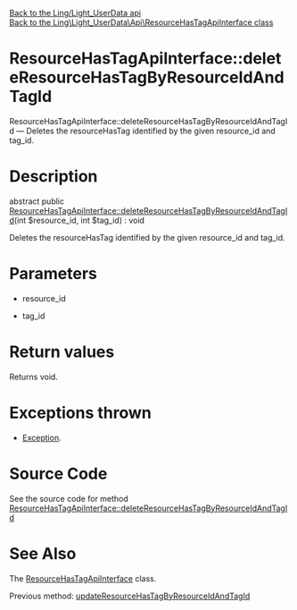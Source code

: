 [Back to the Ling/Light_UserData api](https://github.com/lingtalfi/Light_UserData/blob/master/doc/api/Ling/Light_UserData.md)<br>
[Back to the Ling\Light_UserData\Api\ResourceHasTagApiInterface class](https://github.com/lingtalfi/Light_UserData/blob/master/doc/api/Ling/Light_UserData/Api/ResourceHasTagApiInterface.md)


ResourceHasTagApiInterface::deleteResourceHasTagByResourceIdAndTagId
================



ResourceHasTagApiInterface::deleteResourceHasTagByResourceIdAndTagId — Deletes the resourceHasTag identified by the given resource_id and tag_id.




Description
================


abstract public [ResourceHasTagApiInterface::deleteResourceHasTagByResourceIdAndTagId](https://github.com/lingtalfi/Light_UserData/blob/master/doc/api/Ling/Light_UserData/Api/ResourceHasTagApiInterface/deleteResourceHasTagByResourceIdAndTagId.md)(int $resource_id, int $tag_id) : void




Deletes the resourceHasTag identified by the given resource_id and tag_id.




Parameters
================


- resource_id

    

- tag_id

    


Return values
================

Returns void.


Exceptions thrown
================

- [Exception](http://php.net/manual/en/class.exception.php).&nbsp;







Source Code
===========
See the source code for method [ResourceHasTagApiInterface::deleteResourceHasTagByResourceIdAndTagId](https://github.com/lingtalfi/Light_UserData/blob/master/Api/ResourceHasTagApiInterface.php#L76-L76)


See Also
================

The [ResourceHasTagApiInterface](https://github.com/lingtalfi/Light_UserData/blob/master/doc/api/Ling/Light_UserData/Api/ResourceHasTagApiInterface.md) class.

Previous method: [updateResourceHasTagByResourceIdAndTagId](https://github.com/lingtalfi/Light_UserData/blob/master/doc/api/Ling/Light_UserData/Api/ResourceHasTagApiInterface/updateResourceHasTagByResourceIdAndTagId.md)<br>


